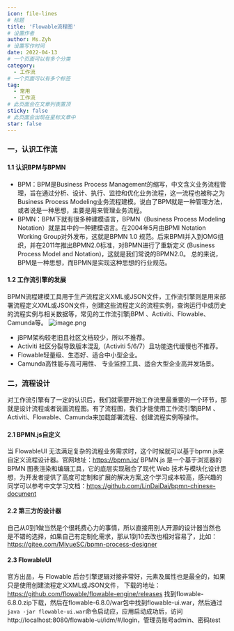```yaml
---
icon: file-lines
# 标题
title: 'Flowable流程图'
# 设置作者
author: Ms.Zyh
# 设置写作时间
date: 2022-04-13
# 一个页面可以有多个分类
category:
  - 工作流
# 一个页面可以有多个标签
tag:
  - 常用
  - 工作流
# 此页面会在文章列表置顶
sticky: false
# 此页面会出现在星标文章中
star: false
---
```


### 一，认识工作流
#### 1.1 认识BPM与BPMN
- BPM：BPM是Business Process Management的缩写，中文含义业务流程管理，旨在通过分析、设计、执行、监控和优化业务流程，这一流程也被称之为Business Process Modeling业务流程建模。说白了BPM就是一种管理方法，或者说是一种思想，主要是用来管理业务流程。
- BPMN：BPM下就有很多种建模语言，BPMN（Business Process Modeling Notation）就是其中的一种建模语言。在2004年5月由BPMI Notation Working Group对外发布，这就是BPMN 1.0 规范。后来BPMI并入到OMG组织，并在2011年推出BPMN2.0标准，对BPMN进行了重新定义 (Business Process Model and Notation)，这就是我们常说的BPMN2.0。
总的来说，BPM是一种思想，而BPMN是实现这种思想的行业规范。

#### 1.2 工作流引擎的发展
BPMN流程建模工具用于生产流程定义XML或JSON文件，工作流引擎则是用来部署流程定义XML或JSON文件，创建这些流程定义的流程实例，查询运行中或历史的流程实例与相关数据等，常见的工作流引擎jBPM 、Activiti、Flowable、Camunda等。
![image.png](http://img.zouyh.top/article-img/20250324163542569.png)
- jBPM架构较老旧且社区文档较少，所以不推荐。
- Activiti 社区分裂导致版本混乱（Activiti 5/6/7）且功能迭代缓慢也不推荐。
- Flowable轻量级、生态好、适合中小型企业。
- Camunda高性能与高可用性、 专业监控工具、适合大型企业高并发场景。

### 二，流程设计
对工作流引擎有了一定的认识后，我们就需要开始工作流里最重要的一个环节，那就是设计流程或者说画流程图。有了流程图，我们才能使用工作流引擎jBPM 、Activiti、Flowable、Camunda来加载部署流程、创建流程实例等操作。
#### 2.1 BPMN.js自定义
当 FlowableUI 无法满足复杂的流程业务需求时，这个时候就可以基于bpmn.js来自定义流程设计器。官网地址：https://bpmn.io/
BPMN.js 是一个基于浏览器的 BPMN 图表渲染和编辑工具，它的底层实现融合了现代 Web 技术与模块化设计思想，为开发者提供了高度可定制和扩展的解决方案,这个学习成本较高，感兴趣的同学可以参考中文学习文档：https://github.com/LinDaiDai/bpmn-chinese-document
#### 2.2 第三方的设计器
自己从0到1做当然是个很耗费心力的事情，所以直接用别人开源的设计器当然也是不错的选择，如果自己有定制化需求，那从1到10去改也相对容易了，比如：https://gitee.com/MiyueSC/bpmn-process-designer
#### 2.3 FlowableUI
官方出品，与 Flowable 后台引擎逻辑对接非常好，元素及属性也是最全的，如果只是使用创建流程定义XML或JSON文件，
下载的地址：https://github.com/flowable/flowable-engine/releases 找到flowable-6.8.0.zip下载，然后在flowable-6.8.0/war包中找到flowable-ui.war，然后通过`java -jar flowable-ui.war`命令启动应，应用启动成功后，访问http://localhost:8080/flowable-ui/idm/#/login，管理员账号admin、密码test

